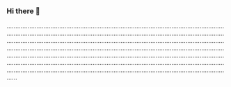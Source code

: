 ### Hi there 👋

..........................................................................................................................................................................................................................................................................................................................................................................................................................................................................................................................................................................................................................................................................................................................................................................................................................................................................................................